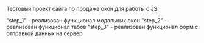 Тестовый проект сайта по продаже окон для работы с JS.

"step_1" - реализован функционал модальных окон
"step_2" - реализован функционал табов
"step_3" - реализован функционал форм с отправкой данных на сервер